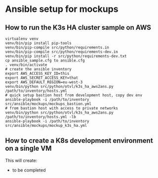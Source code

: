 # Ansible setup for mockups

## How to run the K3s HA cluster sample on AWS

    virtualenv venv
    venv/bin/pip install pip-tools
    venv/bin/pip-compile src/python/requirements.in
    venv/bin/pip-compile src/python/requirements-dev.in
    venv/bin/pip install -r src/python/requirements-dev.txt
    cp ansible_sample.cfg to ansible.cfg
    . venv/bin/activate
    # create the ansible inventory
    export AWS_ACCESS_KEY_ID=this
    export AWS_SECRET_ACCESS_KEY=that
    export AWS_DEFAULT_REGION=eu-west-3
    venv/bin/python src/python/otvl/k3s_ha_aws2ans.py /path/to/inventory/hosts.yml
    # quick setup bastion host from development host, copy dev env
    ansible-playbook -i /path/to/inventory src/ansible/mockups/mockups_bastion.yml
    # from bastion host with access to private networks
    venv/bin/python src/python/otvl/k3s_ha_aws2ans.py /path/to/inventory/hosts.yml -lb
    ansible-playbook -i /path/to/inventory src/ansible/mockups/mockup_k3s_ha.yml

## How to create a K8s development environment on a single VM

This will create:

- to be completed
